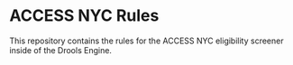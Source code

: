# ACCESS NYC Rules

This repository contains the rules for the ACCESS NYC eligibility screener inside of the Drools Engine.